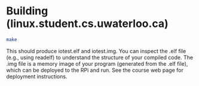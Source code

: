 Building (linux.student.cs.uwaterloo.ca)
========================================


```sh
make
```

This should produce iotest.elf and iotest.img.
You can inspect the .elf file (e.g., using readelf) to understand the structure of your compiled code.
The .img file is a memory image of your program (generated from the .elf file), which can be deployed
to the RPi and run.
See the course web page for deployment instructions.
